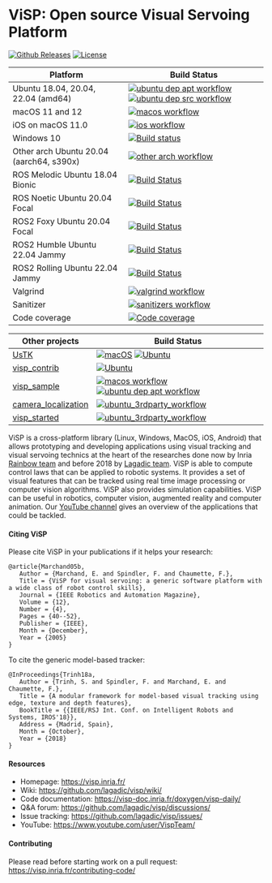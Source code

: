 <h1>ViSP: Open source Visual Servoing Platform</h1>

[![Github Releases](https://img.shields.io/github/release/lagadic/visp.svg)](https://github.com/lagadic/visp/releases)
[![License](https://img.shields.io/badge/License-GPLv2-bright)](https://opensource.org/licenses/GPL-2.0)

Platform | Build Status |
-------- | ------------ |
Ubuntu 18.04, 20.04, 22.04 (amd64)| [![ubuntu dep apt workflow](https://github.com/lagadic/visp/actions/workflows/ubuntu-dep-apt.yml/badge.svg)](https://github.com/lagadic/visp/actions/workflows/ubuntu-dep-apt.yml) [![ubuntu dep src workflow](https://github.com/lagadic/visp/actions/workflows/ubuntu-dep-src.yml/badge.svg)](https://github.com/lagadic/visp/actions/workflows/ubuntu-dep-src.yml)
macOS 11 and 12 | [![macos workflow](https://github.com/lagadic/visp/actions/workflows/macos.yml/badge.svg)](https://github.com/lagadic/visp/actions/workflows/macos.yml)
iOS on macOS 11.0| [![ios workflow](https://github.com/lagadic/visp/actions/workflows/ios.yml/badge.svg)](https://github.com/lagadic/visp/actions/workflows/ios.yml)
Windows 10 | [![Build status](https://ci.appveyor.com/api/projects/status/121dscdkryf5dbn0/branch/master?svg=true)](https://ci.appveyor.com/project/fspindle/visp/branch/master)
Other arch Ubuntu 20.04 (aarch64, s390x)| [![other arch workflow](https://github.com/lagadic/visp/actions/workflows/other-arch.yml/badge.svg)](https://github.com/lagadic/visp/actions/workflows/other-arch.yml)
ROS Melodic Ubuntu 18.04 Bionic | [![Build Status](https://build.ros.org/buildStatus/icon?job=Mdev__visp__ubuntu_bionic_amd64)](https://build.ros.org/job/Mdev__visp__ubuntu_bionic_amd64)
ROS Noetic Ubuntu 20.04 Focal | [![Build Status](https://build.ros.org/buildStatus/icon?job=Ndev__visp__ubuntu_focal_amd64)](https://build.ros.org/job/Ndev__visp__ubuntu_focal_amd64/)
ROS2 Foxy Ubuntu 20.04 Focal| [![Build Status](https://build.ros2.org/buildStatus/icon?job=Fdev__visp__ubuntu_focal_amd64)](https://build.ros2.org/job/Fdev__visp__ubuntu_focal_amd64/)
ROS2 Humble Ubuntu 22.04 Jammy| [![Build Status](https://build.ros2.org/buildStatus/icon?job=Hdev__visp__ubuntu_jammy_amd64)](https://build.ros2.org/job/Hdev__visp__ubuntu_jammy_amd64/)
ROS2 Rolling Ubuntu 22.04 Jammy| [![Build Status](https://build.ros2.org/buildStatus/icon?job=Rdev__visp__ubuntu_jammy_amd64)](https://build.ros2.org/job/Rdev__visp__ubuntu_jammy_amd64)
Valgrind | [![valgrind workflow](https://github.com/lagadic/visp/actions/workflows/valgrind.yml/badge.svg)](https://github.com/lagadic/visp/actions/workflows/valgrind.yml)
Sanitizer | [![sanitizers workflow](https://github.com/lagadic/visp/actions/workflows/ubuntu-sanitizers.yml/badge.svg)](https://github.com/lagadic/visp/actions/workflows/ubuntu-sanitizers.yml)
Code coverage | [![Code coverage](https://codecov.io/gh/lagadic/visp/branch/master/graph/badge.svg?token=GQIiKbA3BC)](https://codecov.io/gh/lagadic/visp)

Other projects | Build Status |
-------------- | ------------ |
[UsTK](https://github.com/lagadic/ustk) | [![macOS](https://github.com/lagadic/visp/actions/workflows/macos-ustk.yml/badge.svg)](https://github.com/lagadic/visp/actions/workflows/macos-ustk.yml) [![Ubuntu](https://github.com/lagadic/visp/actions/workflows/ubuntu-ustk.yml/badge.svg)](https://github.com/lagadic/visp/actions/workflows/ubuntu-ustk.yml)
[visp_contrib](https://github.com/lagadic/visp_contrib) | [![Ubuntu](https://github.com/lagadic/visp/actions/workflows/ubuntu-contrib.yml/badge.svg)](https://github.com/lagadic/visp/actions/workflows/ubuntu-contrib.yml)
[visp_sample](https://github.com/lagadic/visp_sample) | [![macos workflow](https://github.com/lagadic/visp/actions/workflows/macos.yml/badge.svg)](https://github.com/lagadic/visp/actions/workflows/macos.yml) [![ubuntu dep apt workflow](https://github.com/lagadic/visp/actions/workflows/ubuntu-dep-apt.yml/badge.svg)](https://github.com/lagadic/visp/actions/workflows/ubuntu-dep-apt.yml)
[camera_localization](https://github.com/lagadic/camera_localization) | [![ubuntu_3rdparty_workflow](https://github.com/lagadic/visp/actions/workflows/ubuntu-3rdparty.yml/badge.svg)](https://github.com/lagadic/visp/actions/workflows/ubuntu-3rdparty.yml)
[visp_started](https://github.com/lagadic/visp_started) | [![ubuntu_3rdparty_workflow](https://github.com/lagadic/visp/actions/workflows/ubuntu-3rdparty.yml/badge.svg)](https://github.com/lagadic/visp/actions/workflows/ubuntu-3rdparty.yml)


ViSP is a cross-platform library (Linux, Windows, MacOS, iOS, Android) that allows prototyping and developing applications using visual tracking and visual servoing technics at the heart of the researches done now by Inria <a href="http://team.inria.fr/rainbow">Rainbow team</a> and before 2018 by <a href="http://team.inria.fr/lagadic">Lagadic team</a>. ViSP is able to compute control laws that can be applied to robotic systems. It provides a set of visual features that can be tracked using real time image processing or computer vision algorithms. ViSP also provides simulation capabilities. ViSP can be useful in robotics, computer vision, augmented reality and computer animation. Our <a href="https://www.youtube.com/user/VispTeam">YouTube channel</a> gives an overview of the applications that could be tackled.

#### Citing ViSP
Please cite ViSP in your publications if it helps your research:
```
@article{Marchand05b,
   Author = {Marchand, E. and Spindler, F. and Chaumette, F.},
   Title = {ViSP for visual servoing: a generic software platform with a wide class of robot control skills},
   Journal = {IEEE Robotics and Automation Magazine},
   Volume = {12},
   Number = {4},
   Pages = {40--52},
   Publisher = {IEEE},
   Month = {December},
   Year = {2005}
}
```
To cite the generic model-based tracker:
```
@InProceedings{Trinh18a,
   Author = {Trinh, S. and Spindler, F. and Marchand, E. and Chaumette, F.},
   Title = {A modular framework for model-based visual tracking using edge, texture and depth features},
   BookTitle = {{IEEE/RSJ Int. Conf. on Intelligent Robots and Systems, IROS'18}},
   Address = {Madrid, Spain},
   Month = {October},
   Year = {2018}
}
```

#### Resources
- Homepage: https://visp.inria.fr/
- Wiki: https://github.com/lagadic/visp/wiki/
- Code documentation: https://visp-doc.inria.fr/doxygen/visp-daily/
- Q&A forum: https://github.com/lagadic/visp/discussions/
- Issue tracking: https://github.com/lagadic/visp/issues/
- YouTube: https://www.youtube.com/user/VispTeam/

#### Contributing

Please read before starting work on a pull request: https://visp.inria.fr/contributing-code/

